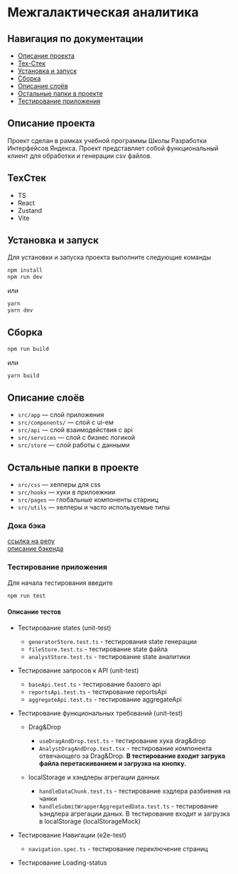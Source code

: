 # Межгалактическая аналитика

## Навигация по документации

- [Описание проекта](#описание-проекта)
- [Тех-Стек](#техстек)
- [Установка и запуск](#установка-и-запуск)
- [Сборка](#сборка)
- [Описание слоёв](#описание-слоёв)
- [Остальные папки в проекте](#остальные-папки-в-проекте)
- [Тестирование приложения](#тестирование-приложения)

## Описание проекта

Проект сделан в рамках учебной программы Школы Разработки Интерфейсов Яндекса. Проект представляет собой функциональный клиент для обработки и генерации csv файлов.

## ТехСтек

- TS
- React
- Zustand
- Vite

## Установка и запуск

Для установки и запуска проекта выполните следующие команды

```bash
npm install
npm run dev
```

или

```bash
yarn
yarn dev
```

## Сборка

```bash
npm run build
```

или

```bash
yarn build
```

## Описание слоёв

- `src/app` — слой приложения
- `src/components/` — слой с ui-ем
- `src/api` — слой взаимодействия с api
- `src/services` — слой с бизнес логикой
- `src/store` — слой работы с данными

## Остальные папки в проекте

- `src/css` — хелперы для css
- `src/hooks` — хуки в прилоежнии
- `src/pages` — глобальные компоненты старниц
- `src/utils` — хелперы и часто используемые типы

### Дока бэка

[ссылка на репу](https://github.com/etozhenerk/shri2025-back)  
[описание бэкенда](https://github.com/etozhenerk/shri2025-back/blob/main/readme.md)

### Тестирование приложения

Для начала тестирования введите

```bash
npm run test
```

#### Описание тестов

- Тестирование states (unit-test)

  - `generatorStore.test.ts` - тестирования state генерации
  - `fileStore.test.ts` - тестирование state файла
  - `analystStore.test.ts` - тестирование state аналитики

- Тестирование запросов к API (unit-test)
  - `baseApi.test.ts` - тестирование базовго api
  - `reportsApi.test.ts` - тестирование reportsApi
  - `aggregateApi.test.ts` - тестирование aggregateApi

- Тестирование функциональных требований (unit-test)
  - Drag&Drop
    - `useDragAndDrop.test.ts` - тестирование хука drag&drop
    - `AnalystDragAndDrop.test.tsx` - тестирование компонента отвечающего за Drag&Drop. **В тестирование входит загрука файла перетаскиванием и загрузка на кнопку.**

  - localStorage и хэндлеры агрегации данных
    - `handleDataChunk.test.ts` - тестирование хэдлера разбиения на чанки 
    - `handleSubmitWrapperAggregatedData.test.ts` - тестирование ъэндлера агрегации даных. В тестирование входит и загрузка в localStorage (localStorageMock)

- Тестирование Навигации (e2e-test)
  - `navigation.spec.ts` - тестирование переключение страниц

- Тестирование Loading-status
